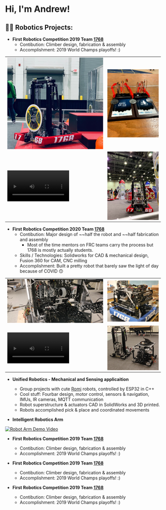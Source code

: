 <h1>Hi, I'm Andrew!

<h2>👨‍💻 Robotics Projects:</h2>

- <b>First Robotics Competition 2019 Team [1768](https://www.thebluealliance.com/team/1768)</b>
  - Contibution: Climber design, fabrication & assembly
  - Accomplishment: 2019 World Champs playoffs! :)

<table>
  <tr>
    <td>
      <img src="portfolio images/2019robot1.png" alt="2019 Robot" width="400"/>
    </td>
    <td>
      <img src="portfolio images/2019awards.jpg" alt="2019 Awards" width="300"/>
    </td>
  </tr>
  <tr>
    <td>
      <video src="https://github.com/ajmckeen/ajmckeen/assets/93172250/2ca6daf5-99dd-4ff5-865c-b2183e80feb6", alt="2019 Climb" width="200"/>
    </td>
    <td>
      <img src="portfolio images/2019robot2.jpg" alt="2019 Robot" width="300"/>
    </td>
  </tr>
</table>


- <b>First Robotics Competition 2020 Team [1768](https://www.thebluealliance.com/team/1768)</b>
  - Contibution: Major  design of ~~half the robot and ~~half fabrication and assembly
    - Most of the time mentors on FRC teams carry the process but 1768 is mostly actually students.
  - Skills / Technologies: Solidworks for CAD & mechanical design, Fusion 360 for CAM, CNC milling
  - Accomplishment: Built a pretty robot that barely saw the light of day because of COVID 🙃

 <table>
  <tr>
    <td>
      <img src="portfolio images/2020robot2.jpg" alt="2020 Robot" width="600"/>
    </td>
    <td>
      <img src="portfolio images/2020robot1.jpg" alt="2020 Awards" width="600"/>
    </td>
  </tr>
  <tr>
    <td>
      <video src="https://github.com/ajmckeen/ajmckeen/assets/93172250/7441feb3-fcb1-4e2e-a693-89b6be4b2ad6", alt="2019 Climb" width="200"/>
    </td>
    <td>
      <img src="portfolio images/don't talk to me or my son ever again.png" alt="Robots" width="600"/>
    </td>
  </tr>
</table>

- <b>Unified Robotics - Mechanical and Sensing applicaition</b>
  - Group projects with cute [Romi](https://www.pololu.com/product/4022) robots, controlled by ESP32 in C++
  - Cool stuff: Fourbar design, motor control, sensors & navigation, IMUs, IR cameras, MQTT communication
  - Robot superstructure & actuators CAD in SolidWorks and 3D printed.
  - Robots accomplished pick & place and coordinated movements
 
- <b>Intelligent Robotics Arm</b>

[![Robot Arm Demo Video](https://img.youtube.com/vi/LgPf89N6zGk/0.jpg)](https://www.youtube.com/watch?v=LgPf89N6zGk)

- <b>First Robotics Competition 2019 Team [1768](https://www.thebluealliance.com/team/1768)</b>
  - Contibution: Climber design, fabrication & assembly
  - Accomplishment: 2019 World Champs playoffs! :)

- <b>First Robotics Competition 2019 Team [1768](https://www.thebluealliance.com/team/1768)</b>
  - Contibution: Climber design, fabrication & assembly
  - Accomplishment: 2019 World Champs playoffs! :)
 
- <b>First Robotics Competition 2019 Team [1768](https://www.thebluealliance.com/team/1768)</b>
  - Contibution: Climber design, fabrication & assembly
  - Accomplishment: 2019 World Champs playoffs! :)
